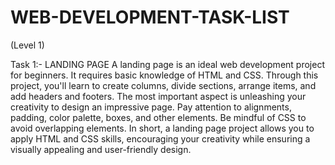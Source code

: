 # WEB-DEVELOPMENT-TASK-LIST
(Level 1)

Task 1:- LANDING PAGE A landing page is an ideal web development project for beginners. It requires basic knowledge of HTML and CSS. Through this project, you'll learn to create columns, divide sections, arrange items, and add headers and footers. The most important aspect is unleashing your creativity to design an impressive page. Pay attention to alignments, padding, color palette, boxes, and other elements. Be mindful of CSS to avoid overlapping elements. In short, a landing page project allows you to apply HTML and CSS skills, encouraging your creativity while ensuring a visually appealing and user-friendly design.
